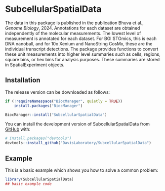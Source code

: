 
# SubcellularSpatialData

<!-- badges: start -->
<!-- badges: end -->

The data in this package is published in the publication Bhuva et al., _Genome Biology_, 2024. Annotations for each dataset are obtained independently of the molecular measurements. The lowest level of measurement is annotated for each dataset. For BGI STOmics, this is each DNA nanoball, and for 10x Xenium and NanoString CosMx, these are the individual transcript detections. The package provides functions to convert these unit measurements into higher level summaries such as cells, regions, square bins, or hex bins for analysis purposes. These summaries are stored in SpatialExperiment objects.

## Installation

The release version can be downloaded as follows:

``` r
if (!requireNamespace("BiocManager", quietly = TRUE))
    install.packages("BiocManager")

BiocManager::install("SubcellularSpatialData")
```

You can install the development version of SubcellularSpatialData from [GitHub](https://github.com/) with:

``` r
# install.packages("devtools")
devtools::install_github("DavisLaboratory/SubcellularSpatialData")
```

## Example

This is a basic example which shows you how to solve a common problem:

``` r
library(SubcellularSpatialData)
## basic example code
```


